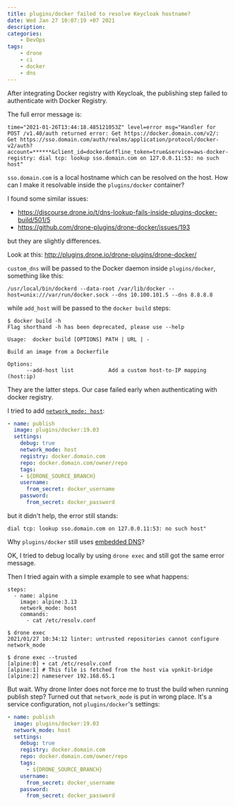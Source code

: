```yaml
---
title: plugins/docker failed to resolve Keycloak hostname?
date: Wed Jan 27 10:07:19 +07 2021
description:
categories:
    - DevOps
tags:
    - drone
    - ci
    - docker
    - dns
---
```

After integrating Docker registry with Keycloak, the publishing step failed to authenticate with Docker Registry.

The full error message is:

```
time="2021-01-26T13:44:18.485121053Z" level=error msg="Handler for POST /v1.40/auth returned error: Get https://docker.domain.com/v2/: Get https://sso.domain.com/auth/realms/application/protocol/docker-v2/auth?account=******&client_id=docker&offline_token=true&service=aws-docker-registry: dial tcp: lookup sso.domain.com on 127.0.0.11:53: no such host"
```

`sso.domain.com` is a local hostname which can be resolved on the host. How can I make it resolvable inside the `plugins/docker` container?

I found some similar issues:

- https://discourse.drone.io/t/dns-lookup-fails-inside-plugins-docker-build/501/5
- https://github.com/drone-plugins/drone-docker/issues/193

but they are slightly differences.

Look at this: http://plugins.drone.io/drone-plugins/drone-docker/

`custom_dns` will be passed to the Docker daemon inside `plugins/docker`, something like this:

```shell
/usr/local/bin/dockerd --data-root /var/lib/docker --host=unix:///var/run/docker.sock --dns 10.100.101.5 --dns 8.8.8.8
```

while `add_host` will be passed to the `docker build` steps:

```shell
$ docker build -h
Flag shorthand -h has been deprecated, please use --help

Usage:  docker build [OPTIONS] PATH | URL | -

Build an image from a Dockerfile

Options:
      --add-host list           Add a custom host-to-IP mapping (host:ip)
```

They are the latter steps. Our case failed early when authenticating with docker registry.

I tried to add [`network_mode: host`](https://docs.docker.com/compose/compose-file/compose-file-v3/#network_mode):

```yaml
- name: publish
  image: plugins/docker:19.03
  settings:
    debug: true
    network_mode: host
    registry: docker.domain.com
    repo: docker.domain.com/owner/repo
    tags:
    - ${DRONE_SOURCE_BRANCH}
    username:
      from_secret: docker_username
    password:
      from_secret: docker_password
```

but it didn't help, the error still stands:

```shell
dial tcp: lookup sso.domain.com on 127.0.0.11:53: no such host"
```

Why `plugins/docker` still uses [embedded DNS](https://docs.docker.com/config/containers/container-networking/#dns-services)?

OK, I tried to debug locally by using `drone exec` and still got the same error message.

Then I tried again with a simple example to see what happens:

```shell
steps:
  - name: alpine
    image: alpine:3.13
    network_mode: host
    commands:
      - cat /etc/resolv.conf
```

```shell
$ drone exec
2021/01/27 10:34:12 linter: untrusted repositories cannot configure network_mode

$ drone exec --trusted
[alpine:0] + cat /etc/resolv.conf
[alpine:1] # This file is fetched from the host via vpnkit-bridge
[alpine:2] nameserver 192.168.65.1
```

But wait. Why drone linter does not force me to trust the build when running publish step?
Turned out that `network_mode` is put in wrong place. It's a service configuration, not `plugins/docker`'s settings:

```yaml
- name: publish
  image: plugins/docker:19.03
  network_mode: host
  settings:
    debug: true
    registry: docker.domain.com
    repo: docker.domain.com/owner/repo
    tags:
      - ${DRONE_SOURCE_BRANCH}
    username:
      from_secret: docker_username
    password:
      from_secret: docker_password
```